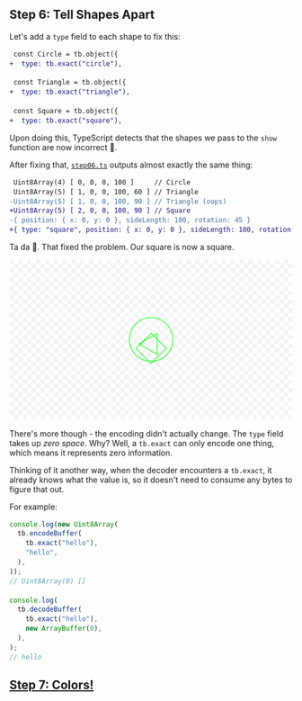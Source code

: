 ## Step 6: Tell Shapes Apart

Let's add a `type` field to each shape to fix this:

```diff
 const Circle = tb.object({
+  type: tb.exact("circle"),

 const Triangle = tb.object({
+  type: tb.exact("triangle"),

 const Square = tb.object({
+  type: tb.exact("square"),
```

Upon doing this, TypeScript detects that the shapes we pass to the `show`
function are now incorrect 🤘.

After fixing that, [`step06.ts`](./step06.ts) outputs almost exactly the same
thing:

```diff
 Uint8Array(4) [ 0, 0, 0, 100 ]     // Circle
 Uint8Array(5) [ 1, 0, 0, 100, 60 ] // Triangle
-Uint8Array(5) [ 1, 0, 0, 100, 90 ] // Triangle (oops)
+Uint8Array(5) [ 2, 0, 0, 100, 90 ] // Square
-{ position: { x: 0, y: 0 }, sideLength: 100, rotation: 45 }
+{ type: "square", position: { x: 0, y: 0 }, sideLength: 100, rotation: 45 }
```

Ta da 🎉. That fixed the problem. Our square is now a square.

![Drawing](./drawing.png)

There's more though - the encoding didn't actually change. The `type` field
takes up *zero space*. Why? Well, a `tb.exact` can only encode one thing, which
means it represents zero information.

Thinking of it another way, when the decoder encounters a `tb.exact`, it already
knows what the value is, so it doesn't need to consume any bytes to figure that
out.

For example:

```ts
console.log(new Uint8Array(
  tb.encodeBuffer(
    tb.exact("hello"),
    "hello",
  ),
));
// Uint8Array(0) []

console.log(
  tb.decodeBuffer(
    tb.exact("hello"),
    new ArrayBuffer(0),
  ),
);
// hello
```

## [Step 7: Colors!](../step07)
